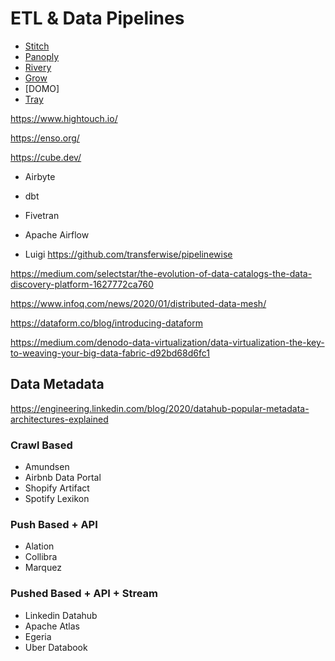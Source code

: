 # ETL & Data Pipelines

- [Stitch](https://www.stitchdata.com/)
- [Panoply](panoply.io)
- [Rivery](rivery.ios)
- [Grow](gogrow.com)
- [DOMO]
- [Tray](tray.io)

https://www.hightouch.io/

https://enso.org/

https://cube.dev/

- Airbyte
- dbt
- Fivetran

- Apache Airflow
- Luigi
https://github.com/transferwise/pipelinewise



https://medium.com/selectstar/the-evolution-of-data-catalogs-the-data-discovery-platform-1627772ca760

https://www.infoq.com/news/2020/01/distributed-data-mesh/

https://dataform.co/blog/introducing-dataform

https://medium.com/denodo-data-virtualization/data-virtualization-the-key-to-weaving-your-big-data-fabric-d92bd68d6fc1


## Data Metadata

https://engineering.linkedin.com/blog/2020/datahub-popular-metadata-architectures-explained

### Crawl Based
- Amundsen
- Airbnb Data Portal
- Shopify Artifact
- Spotify Lexikon

### Push Based + API
- Alation
- Collibra
- Marquez

### Pushed Based + API + Stream
- Linkedin Datahub
- Apache Atlas
- Egeria
- Uber Databook